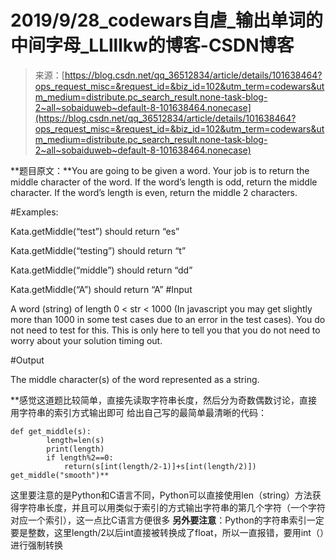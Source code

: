 <!--yml
category: codewars
date: 2022-08-13 11:43:13
-->

# 2019/9/28_codewars自虐_输出单词的中间字母_LLlllkw的博客-CSDN博客

> 来源：[https://blog.csdn.net/qq_36512834/article/details/101638464?ops_request_misc=&request_id=&biz_id=102&utm_term=codewars&utm_medium=distribute.pc_search_result.none-task-blog-2~all~sobaiduweb~default-8-101638464.nonecase](https://blog.csdn.net/qq_36512834/article/details/101638464?ops_request_misc=&request_id=&biz_id=102&utm_term=codewars&utm_medium=distribute.pc_search_result.none-task-blog-2~all~sobaiduweb~default-8-101638464.nonecase)

**题目原文：**You are going to be given a word. Your job is to return the middle character of the word. If the word’s length is odd, return the middle character. If the word’s length is even, return the middle 2 characters.

#Examples:

Kata.getMiddle(“test”) should return “es”

Kata.getMiddle(“testing”) should return “t”

Kata.getMiddle(“middle”) should return “dd”

Kata.getMiddle(“A”) should return “A”
#Input

A word (string) of length 0 < str < 1000 (In javascript you may get slightly more than 1000 in some test cases due to an error in the test cases). You do not need to test for this. This is only here to tell you that you do not need to worry about your solution timing out.

#Output

The middle character(s) of the word represented as a string.

**感觉这道题比较简单，直接先读取字符串长度，然后分为奇数偶数讨论，直接用字符串的索引方式输出即可
给出自己写的最简单最清晰的代码：

```
def get_middle(s):
    	length=len(s)
    	print(length)
    	if length%2==0:
        	return(s[int(length/2-1)]+s[int(length/2)])
get_middle("smooth")** 
```

这里要注意的是Python和C语言不同，Python可以直接使用len（string）方法获得字符串长度，并且可以用类似于索引的方式输出字符串的第几个字符（一个字符对应一个索引），这一点比C语言方便很多
**另外要注意**：Python的字符串索引一定要是整数，这里length/2以后int直接被转换成了float，所以一直报错，要用int（）进行强制转换